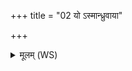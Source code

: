 +++
title = "02 यो ऽस्मान्ध्रुवाया"

+++
<details><summary>मूलम् (WS)</summary>

यो ऽस्मान्ध्रुवाया दिशो ऽघायुरभिदासात् ।  
एतत्सर्च्छादशमवर्म नो ऽस्तु ॥ २ ॥
</details>
